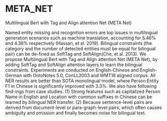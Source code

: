 # META_NET
Multilingual Bert with Tag and Align attention Net (META Net)

Named entity missing and recognition errors are top issues in multilingual generation scenarios such as machine translation, accounting for 5.46% and 4.38% respectively (Hassan, et al. 2019). Bilingual constraints (the category and the number of detected entities must be equal for bilingual pair) can be de-fined as SoftTag and SoftAlign(Che, et al. 2013). We propose Multilingual Bert with Tag and Align attention Net (META Net), by adding SoftTag and SoftAlign attention layers to learn the bilingual constraints. Experiments are conducted on English-Chinese and English-German with OntoNotes 5.0, ConLL2003 and WMT18 aligned corpus. All NER results are better than SOTA monolingual model, where Person Entity F1 in Chinese is significantly improved with 3.3%. We also have following find-ings from case studies. (1) Strong features such as capitalized Person Name in English and Location with common suffixes in Chinese can be learned by bilingual NER transfer. (2) Because sentence-level pairs are derived from document-level or para-graph-level pairs, which often causes ambiguity and omission and finally becomes noise for bilingual text.

